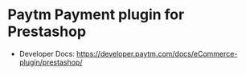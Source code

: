 # Paytm Payment plugin for Prestashop
* Developer Docs: https://developer.paytm.com/docs/eCommerce-plugin/prestashop/
